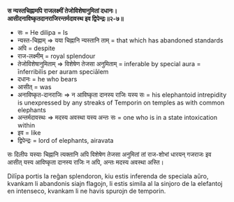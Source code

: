**स न्यस्तचिह्नामपि राजलक्ष्मीं तेजोविशेषानुमितां दधानः।**  
**आसीदनाविष्कृतदानराजिरन्तर्मदावस्थ इव द्विपेन्द्रः॥२-७॥**

*   सः = He dilipa = Is
*   न्यस्त-चिह्नाम् => यया चिह्नानि न्यस्तानि ताम् = that which has abandoned standards
*   अपि = despite
*   राज-लक्ष्मीम् = royal splendour
*   तेजोविशेषानुमिताम् => विशेषेण तेजसा अनुमिताम् = inferable by special aura = īnferribilis per auram speciālem
*   दधानः = he who bears
*   आसीत् = was
*   अनाविष्कृत-दानराजिः => न आविष्कृता दानस्य राजिः यस्य सः = his elephantoid intrepidity is unexpressed by any streaks of Temporin on temples as with common elephants
*   अन्तर्मदावस्थः => मदस्य अवस्था यस्य अन्तः सः = one who is in a state intoxication within
*   इव = like
*   द्विपेन्द्रः = lord of elephants, airavata

सः दिलीपः यस्याः चिह्नानि त्यक्तानि अपि विशेषेण तेजसा अनुमितां तां राज-शोभां धारयन् गजराजः इव आसीत् यस्य आविष्कृता दानस्य राजिः न अपि, अन्तः मदस्य अवस्था अस्ति।

Dilīpa portis la reĝan splendoron, kiu estis inferenda de speciala aŭro, kvankam li abandonis siajn flagojn, li estis simila al la sinjoro de la elefantoj en intenseco, kvankam li ne havis spurojn de temporin.